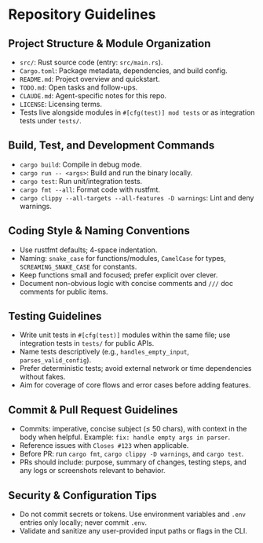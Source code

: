 # Repository Guidelines

## Project Structure & Module Organization
- `src/`: Rust source code (entry: `src/main.rs`).
- `Cargo.toml`: Package metadata, dependencies, and build config.
- `README.md`: Project overview and quickstart.
- `TODO.md`: Open tasks and follow-ups.
- `CLAUDE.md`: Agent-specific notes for this repo.
- `LICENSE`: Licensing terms.
- Tests live alongside modules in `#[cfg(test)] mod tests` or as integration tests under `tests/`.

## Build, Test, and Development Commands
- `cargo build`: Compile in debug mode.
- `cargo run -- <args>`: Build and run the binary locally.
- `cargo test`: Run unit/integration tests.
- `cargo fmt --all`: Format code with rustfmt.
- `cargo clippy --all-targets --all-features -D warnings`: Lint and deny warnings.

## Coding Style & Naming Conventions
- Use rustfmt defaults; 4-space indentation.
- Naming: `snake_case` for functions/modules, `CamelCase` for types, `SCREAMING_SNAKE_CASE` for constants.
- Keep functions small and focused; prefer explicit over clever.
- Document non-obvious logic with concise comments and `///` doc comments for public items.

## Testing Guidelines
- Write unit tests in `#[cfg(test)]` modules within the same file; use integration tests in `tests/` for public APIs.
- Name tests descriptively (e.g., `handles_empty_input`, `parses_valid_config`).
- Prefer deterministic tests; avoid external network or time dependencies without fakes.
- Aim for coverage of core flows and error cases before adding features.

## Commit & Pull Request Guidelines
- Commits: imperative, concise subject (≤ 50 chars), with context in the body when helpful. Example: `fix: handle empty args in parser`.
- Reference issues with `Closes #123` when applicable.
- Before PR: run `cargo fmt`, `cargo clippy -D warnings`, and `cargo test`.
- PRs should include: purpose, summary of changes, testing steps, and any logs or screenshots relevant to behavior.

## Security & Configuration Tips
- Do not commit secrets or tokens. Use environment variables and `.env` entries only locally; never commit `.env`.
- Validate and sanitize any user-provided input paths or flags in the CLI.

